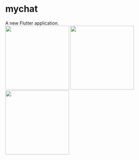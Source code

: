 # mychat

A new Flutter application.  
<img src="https://raw.github.com/wiki/ao1neko/flutter-chatroom/room.png" width="200">
<img src="https://raw.github.com/wiki/ao1neko/flutter-chatroom/edit.jpg" width="200">
<img src="https://raw.github.com/wiki/ao1neko/flutter-chatroom/aut.jpg" width="200">



